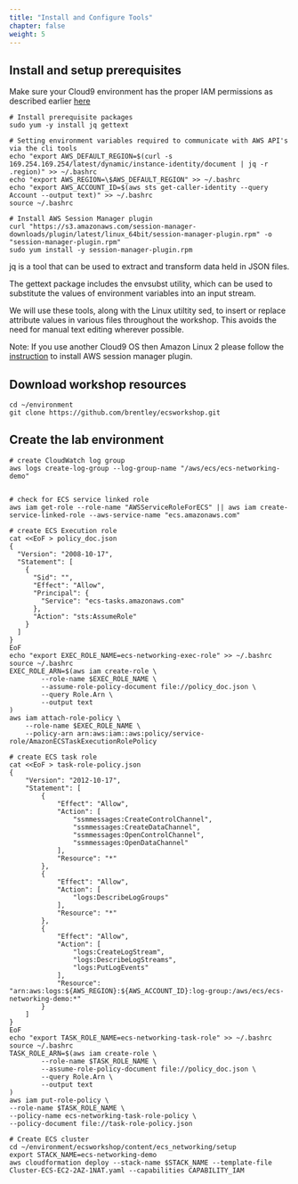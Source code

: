 ```yaml
---
title: "Install and Configure Tools"
chapter: false
weight: 5
---
```


## Install and setup prerequisites

Make sure your Cloud9 environment has the proper IAM permissions as described earlier [here](https://bd4aab6b2cb34b67b37ff409806b25b9.vfs.cloud9.eu-central-1.amazonaws.com/start_the_workshop/workspace/)

```
# Install prerequisite packages
sudo yum -y install jq gettext

# Setting environment variables required to communicate with AWS API's via the cli tools
echo "export AWS_DEFAULT_REGION=$(curl -s 169.254.169.254/latest/dynamic/instance-identity/document | jq -r .region)" >> ~/.bashrc
echo "export AWS_REGION=\$AWS_DEFAULT_REGION" >> ~/.bashrc
echo "export AWS_ACCOUNT_ID=$(aws sts get-caller-identity --query Account --output text)" >> ~/.bashrc
source ~/.bashrc

# Install AWS Session Manager plugin
curl "https://s3.amazonaws.com/session-manager-downloads/plugin/latest/linux_64bit/session-manager-plugin.rpm" -o "session-manager-plugin.rpm"
sudo yum install -y session-manager-plugin.rpm
```
jq is a tool that can be used to extract and transform data held in JSON files.

The gettext package includes the envsubst utility, which can be used to substitute the values of environment variables into an input stream.

We will use these tools, along with the Linux utiltity sed, to insert or replace attribute values in various files throughout the workshop. This avoids the need for manual text editing wherever possible.

Note: If you use another Cloud9 OS then Amazon Linux 2 please follow the [instruction](https://docs.aws.amazon.com/systems-manager/latest/userguide/session-manager-working-with-install-plugin.html#install-plugin-linux) to install AWS session manager plugin.

## Download workshop resources
```
cd ~/environment
git clone https://github.com/brentley/ecsworkshop.git
```

## Create the lab environment
```
# create CloudWatch log group
aws logs create-log-group --log-group-name "/aws/ecs/ecs-networking-demo"


# check for ECS service linked role
aws iam get-role --role-name "AWSServiceRoleForECS" || aws iam create-service-linked-role --aws-service-name "ecs.amazonaws.com"

# create ECS Execution role
cat <<EoF > policy_doc.json
{
  "Version": "2008-10-17",
  "Statement": [
    {
      "Sid": "",
      "Effect": "Allow",
      "Principal": {
        "Service": "ecs-tasks.amazonaws.com"
      },
      "Action": "sts:AssumeRole"
    }
  ]
}
EoF
echo "export EXEC_ROLE_NAME=ecs-networking-exec-role" >> ~/.bashrc
source ~/.bashrc
EXEC_ROLE_ARN=$(aws iam create-role \
        --role-name $EXEC_ROLE_NAME \
        --assume-role-policy-document file://policy_doc.json \
        --query Role.Arn \
        --output text
)
aws iam attach-role-policy \
    --role-name $EXEC_ROLE_NAME \
    --policy-arn arn:aws:iam::aws:policy/service-role/AmazonECSTaskExecutionRolePolicy

# create ECS task role
cat <<EoF > task-role-policy.json
{
    "Version": "2012-10-17",
    "Statement": [
        {
            "Effect": "Allow",
            "Action": [
                "ssmmessages:CreateControlChannel",
                "ssmmessages:CreateDataChannel",
                "ssmmessages:OpenControlChannel",
                "ssmmessages:OpenDataChannel"
            ],
            "Resource": "*"
        },
        {
            "Effect": "Allow",
            "Action": [
                "logs:DescribeLogGroups"
            ],
            "Resource": "*"
        },
        {
            "Effect": "Allow",
            "Action": [
                "logs:CreateLogStream",
                "logs:DescribeLogStreams",
                "logs:PutLogEvents"
            ],
            "Resource": "arn:aws:logs:${AWS_REGION}:${AWS_ACCOUNT_ID}:log-group:/aws/ecs/ecs-networking-demo:*"
        }
    ]
}
EoF
echo "export TASK_ROLE_NAME=ecs-networking-task-role" >> ~/.bashrc
source ~/.bashrc
TASK_ROLE_ARN=$(aws iam create-role \
        --role-name $TASK_ROLE_NAME \
        --assume-role-policy-document file://policy_doc.json \
        --query Role.Arn \
        --output text
)
aws iam put-role-policy \
--role-name $TASK_ROLE_NAME \
--policy-name ecs-networking-task-role-policy \
--policy-document file://task-role-policy.json

# Create ECS cluster
cd ~/environment/ecsworkshop/content/ecs_networking/setup
export STACK_NAME=ecs-networking-demo
aws cloudformation deploy --stack-name $STACK_NAME --template-file Cluster-ECS-EC2-2AZ-1NAT.yaml --capabilities CAPABILITY_IAM
```
